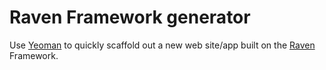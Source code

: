 # Raven Framework generator

Use [Yeoman](http://yeoman.io/) to quickly scaffold out a new web site/app built on the [Raven](https://github.com/thomashigginbotham/raven-framework) Framework.
